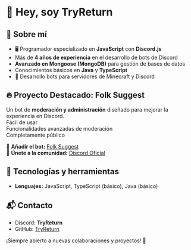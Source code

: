 # 👋 Hey, soy TryReturn

## 🚀 Sobre mí
- 🖥️ Programador especializado en **JavaScript** con **Discord.js**
- Más de **4 años de experiencia** en el desarrollo de bots de Discord
- **Avanzado en Mongoose (MongoDB)** para gestión de bases de datos
- Conocimientos básicos en **Java** y **TypeScript**
- 🔧 Desarrollo bots para servidores de Minecraft y Discord  

## 🔥 Proyecto Destacado: Folk Suggest
Un bot de **moderación y administración** diseñado para mejorar la experiencia en Discord.  
Fácil de usar  
Funcionalidades avanzadas de moderación  
Completamente público  

📌 **Añadir el bot:** [Folk Suggest](https://rebrand.ly/folkinvite)  
📌 **Únete a la comunidad:** [Discord Oficial](https://rebrand.ly/folkdiscord)  

## 📜 Tecnologías y herramientas
- **Lenguajes:** JavaScript, TypeScript (básico), Java (básico)

## 📬 Contacto
- Discord: **TryReturn**
- GitHub: [TryReturn](https://github.com/TryReturn)  

¡Siempre abierto a nuevas colaboraciones y proyectos! 🚀
